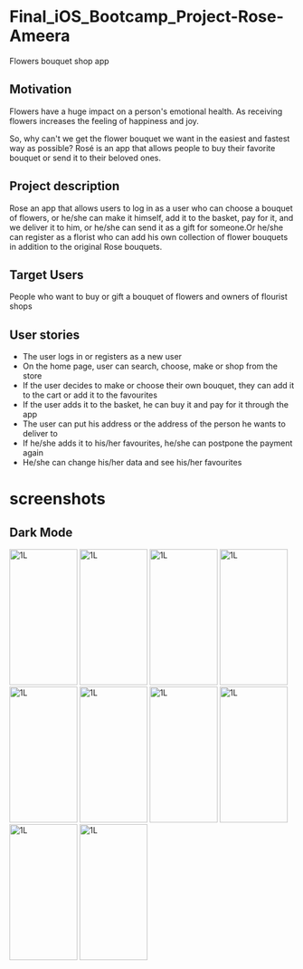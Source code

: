 # Final_iOS_Bootcamp_Project-Rose-Ameera
Flowers bouquet shop app


## Motivation
Flowers have a huge impact on a person's emotional health. As receiving flowers increases the feeling of happiness and joy. 

So, why can't we get the flower bouquet we want in the easiest and fastest way as possible? Rosé is an app that allows people to buy their favorite bouquet or send it to their beloved ones.


## Project description
Rose an app that allows users to log in as a user who can choose a bouquet of flowers,
or he/she can make it himself, add it to the basket, pay for it, and we deliver it to him,
or he/she can send it as a gift for someone.Or he/she can register as a florist who can add his own collection of
flower bouquets in addition to the original Rose bouquets.


## Target Users
People who want to buy or gift a bouquet of flowers and owners of flourist shops


## User stories 
   - The user logs in or registers as a new user
   - On the home page, user can search, choose, make or shop from the store
   - If the user decides to make or choose their own bouquet, they can add it to the cart or add it to the favourites
   - If the user adds it to the basket, he can buy it and pay for it through the app
   - The user can put his address or the address of the person he wants to deliver to
   - If he/she adds it to his/her favourites, he/she can postpone the payment again
   - He/she can change his/her data and see his/her favourites

# screenshots
## Dark Mode

<div>  
   <img src="https://user-images.githubusercontent.com/91871715/151814210-d301783c-445e-4a2a-bf62-afff9e1d3753.png" alt="1L" width="120" height="240">
    <img src="https://user-images.githubusercontent.com/91871715/151815155-d5af5601-1871-442b-bad3-616f7ee40ab1.png" alt="1L" width="120" height="240">
    <img src="https://user-images.githubusercontent.com/91871715/151815399-67e48aee-869b-461d-a373-612ea093b918.png" alt="1L" width="120" height="240">
    <img src="https://user-images.githubusercontent.com/91871715/151815415-00e03eaf-0ac7-4af1-951d-89242e9be26b.png" alt="1L" width="120" height="240">
    <img src="https://user-images.githubusercontent.com/91871715/151815439-ff180549-897d-4469-a2fe-5c80a650ad77.png" alt="1L" width="120" height="240">
    <img src="https://user-images.githubusercontent.com/91871715/151815461-696faecd-8ed3-48a0-b6a8-7d100a973a7d.png" alt="1L" width="120" height="240">
     <img src="https://user-images.githubusercontent.com/91871715/151815479-5d7cc910-adfb-4900-8410-3d2f1736b38b.png" alt="1L" width="120" height="240">
     <img src="https://user-images.githubusercontent.com/91871715/151815518-74b35acc-2016-4c0b-b2c4-c5dee5df4d15.png" alt="1L" width="120" height="240">
     <img src="https://user-images.githubusercontent.com/91871715/151815539-92615272-2f6b-48c7-b0c3-461217301b0f.png" alt="1L" width="120" height="240">
    <img src="https://user-images.githubusercontent.com/91871715/151816711-9ffc0bed-4f93-40c9-884f-7a302a5aee92.png" alt="1L" width="120" height="240">
    </div>

